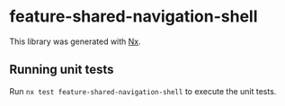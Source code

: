 # feature-shared-navigation-shell

This library was generated with [Nx](https://nx.dev).

## Running unit tests

Run `nx test feature-shared-navigation-shell` to execute the unit tests.
